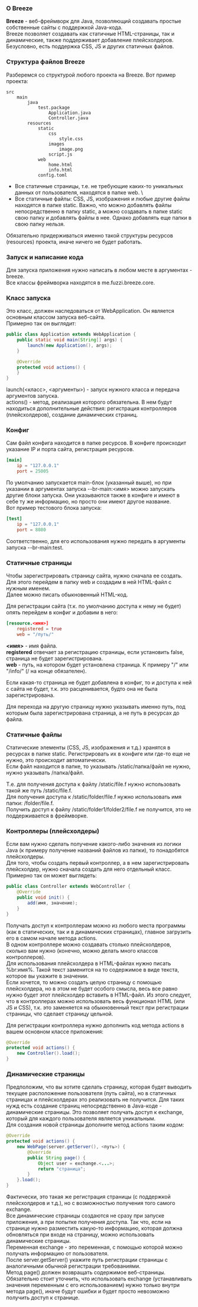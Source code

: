 ### О Breeze
**Breeze** - веб-фреймворк для Java, позволяющий создавать простые собственные сайты с поддержкой Java-кода. \
Breeze позволяет создавать как статичные HTML-страницы, так и динамические, также поддерживает добавление плейсхолдеров. Безусловно, есть поддержка CSS, JS и других статичных файлов.

### Структура файлов Breeze
Разберемся со структурой любого проекта на Breeze. Вот пример проекта:
```
src
    main
        java
            test.package
                Application.java
                Controller.java
        resources
            static
                css
                    style.css
                images
                    image.png
                script.js
            web
                home.html
                info.html
            config.toml
```
- Все статичные страницы, т.е. не требующие каких-то уникальных данных от пользователя, находятся в папке web. \
- Все статичные файлы: CSS, JS, изображения и любые другие файлы находятся в папке static.
Важно, что можно добавлять файлы непосредственно в папку static, а можно создавать в папке static свою папку и добавлять файлы в нее.
Однако добавлять еще папки в свою папку нельзя.

Обязательно придерживаться именно такой структуры ресурсов (resources) проекта, иначе ничего не будет работать.

### Запуск и написание кода
Для запуска приложения нужно написать в любом месте в аргументах -breeze. \
Все классы фреймворка находятся в me.fuzzi.breeze.core.

### Класс запуска
Это класс, должен наследоваться от WebApplication. Он является основным классом запуска веб-сайта. \
Примерно так он выглядит:

```java
public class Application extends WebApplication {
    public static void main(String[] args) {
        launch(new Application(), args);
    }

    @Override
    protected void actions() {
    }
}
```

launch(<класс>, <аргументы>) - запуск нужного класса и передача аргументов запуска. \
actions() - метод, реализация которого обязательна. В нем будут находиться дополнительные действия: регистрация контроллеров (плейсхолдеров), создание динамических страниц.

### Конфиг
Сам файл конфига находится в папке ресурсов. В конфиге происходит указание IP и порта сайта, регистрация ресурсов.

```toml
[main]
    ip = "127.0.0.1"
    port = 25005
```

По умолчанию запускается main-блок (указанный выше), но при указании в аргументах запуска --br-main:<имя> можно запускать другие блоки запуска.
Они указываются также в конфиге и имеют в себе ту же информацию, но просто они имеют другое название. \
Вот пример тестового блока запуска:

```toml
[test]
    ip = "127.0.0.1"
    port = 8080
```

Соответственно, для его использования нужно передать в аргументы запуска --br-main:test.

### Статичные страницы
Чтобы зарегистрировать страницу сайта, нужно сначала ее создать. Для этого перейдем в папку web и создадим в ней HTML-файл с нужным именем. \
Далее можно писать обыкновенный HTML-код.

Для регистрации сайта (т.к. по умолчанию доступа к нему не будет) опять перейдем в конфиг и добавим в него:

```toml
[resource.<имя>]
    registered = true
    web = "/путь/"
```

**<имя>** - имя файла. \
**registered** отвечает за регистрацию страницы, если установить false, страница не будет зарегистрирована. \
**web** - путь, на котором будет установлена страница. К примеру "/" или "/info/" (/ на конце обязателен).

Если какая-то страница не будет добавлена в конфиг, то и доступа к ней с сайта не будет, т.к. это расценивается, будто она не была зарегистрирована.

Для перехода на другую страницу нужно указывать именно путь, под которым была зарегистрирована страница, а не путь в ресурсах до файла.

### Статичные файлы
Статические элементы (CSS, JS, изображения и т.д.) хранятся в ресурсах в папке static. Регистрировать их в конфиге или где-то еще не нужно, это происходит автоматически. \
Если файл находится в папке, то указывать /static/папка/файл не нужно, нужно указывать /папка/файл.

Т.е. для получения доступа к файлу /static/file.f нужно использовать такой же путь /static/file.f. \
Для получения доступа к /static/folder/file.f нужно использовать имя папки: /folder/file.f. \
Получить доступ к файлу /static/folder1/folder2/file.f не получится, это не поддерживается в фреймворке.

### Контроллеры (плейсхолдеры)
Если вам нужно сделать получение какого-либо значения из логики Java (к примеру получение названий файлов из папки), то понадобятся плейсхолдеры. \
Для того, чтобы создать первый контроллер, а в нем зарегистрировать плейсхолдер, нужно сначала создать для него отдельный класс. Примерно так он может выглядеть:

```java
public class Controller extends WebController {
    @Override
    public void init() {
        add(имя, значение);
    }
}
```

Получать доступ к контроллерам можно из любого места программы (как в статических, так и в динамических страницах), главное загрузить его в самом начале метода actions. \
В одном контроллере можно создавать столько плейсхолдеров, сколько вам нужно (конечно, можно делать много классов контроллеров). \
Для использования плейсхолдера в HTML-файлах нужно писать %br:имя%. Такой текст заменится на то содержимое в виде текста, которое вы укажите в значении. \
Если хочется, то можно создать целую страницу с помощью плейсхолдера, но в этом не будет особого смысла, весь все равно нужно будет этот плейсхолдер вставить в HTML-файл.
Из этого следует, что в контроллерах можно использовать весь функционал HTML (или JS и CSS), т.к. это заменяется на обыкновенный текст при регистрации страницы, что сделает страницу цельной.

Для регистрации контроллера нужно дополнить код метода actions в вашем основном классе приложения:

```java
@Override
protected void actions() {
    new Controller().load();
}
```

### Динамические страницы
Предположим, что вы хотите сделать страницу, которая будет выводить текущее расположение пользователя (путь сайта), но в статичных страницах и плейсхолдерах это реализовать не получится.
Для таких нужд есть создание страниц непосредственно в Java-коде - динамические страницы. Это позволяет получать доступ к exchange, который для каждого пользователя является уникальным. \
Для создания новой страницы дополните метод actions таким кодом:

```java
@Override
protected void actions() {
    new WebPage(server.getServer(), <путь>) {
        @Override
        public String page() {
            Object user = exchange.<...>;
            return "страница";
        }
    }.load();
}
```

Фактически, это такая же регистрация страницы (с поддержкой плейсхолдеров и т.д.), но с возможностью получения того самого exchange. \
Все динамические страницы создаются не сразу при запуске приложения, а при попытке получения доступа.
Так что, если на странице нужно разместить какую-то информацию, которая должна обновляться при входе на страницу, можно использовать динамические страницы. \
Переменная exchange - это переменная, с помощью которой можно получать информацию от пользователя. \
После server.getServer() укажите путь регистрации страницы с аналогичными обычной регистрации требованиями. \
Метод page() должен возвращать содержимое веб-страницы. \
Обязательно стоит уточнить, что использовать exchange (устанавливать значения переменным с его использованием) нужно только внутри метода page(), иначе будут ошибки и будет просто невозможно получить доступ к странице.